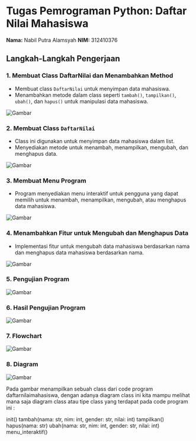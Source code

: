 # Tugas Pemrograman Python: Daftar Nilai Mahasiswa

**Nama:** Nabil Putra Alamsyah
**NIM:** 312410376

## Langkah-Langkah Pengerjaan

### 1. Membuat Class DaftarNilai dan Menambahkan Method
- Membuat class `DaftarNilai` untuk menyimpan data mahasiswa.
- Menambahkan metode dalam class seperti `tambah()`, `tampilkan()`, `ubah()`, dan `hapus()` untuk manipulasi data mahasiswa.

![Gambar](/Gambar/gambar1.png)

### 2. Membuat Class `DaftarNilai`
- Class ini digunakan untuk menyimpan data mahasiswa dalam list.
- Menyediakan metode untuk menambah, menampilkan, mengubah, dan menghapus data.

![Gambar](/Gambar/gambar2.png)

### 3. Membuat Menu Program
- Program menyediakan menu interaktif untuk pengguna yang dapat memilih untuk menambah, menampilkan, mengubah, atau menghapus data mahasiswa.

![Gambar](/Gambar/gambar3.png)

### 4. Menambahkan Fitur untuk Mengubah dan Menghapus Data
- Implementasi fitur untuk mengubah data mahasiswa berdasarkan nama dan menghapus data mahasiswa berdasarkan nama.

![Gambar](/Gambar/gambar4.png)

### 5. Pengujian Program

![Gambar](/Gambar/gambar5.png)

### 6. Hasil Pengujian Program

![Gambar](/Gambar/gambar6.png)

### 7. Flowchart

![Gambar](/Gambar/flowchart.png)

### 8. Diagram

![Gambar](/Gambar/diagram.png)

Pada gambar menampilkan sebuah class dari code program daftarnilaimahasiswa, dengan adanya diagram class ini kita mampu melihat mana saja diagram class atau tipe class yang terdapat pada code program ini :

init()
tambah(nama: str, nim: int, gender: str, nilai: int)
tampilkan()
hapus(nama: str)
ubah(nama: str, nim: int, gender: str, nilai: int)
menu_interaktif()
